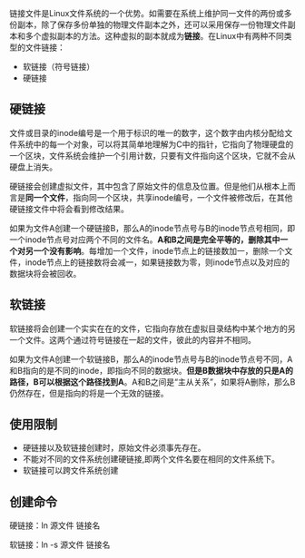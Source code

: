 链接文件是Linux文件系统的一个优势。如需要在系统上维护同一文件的两份或多份副本，除了保存多份单独的物理文件副本之外，还可以采用保存一份物理文件副本和多个虚拟副本的方法。这种虚拟的副本就成为**链接**。在Linux中有两种不同类型的文件链接：

+ 软链接（符号链接）
+ 硬链接

## 硬链接

文件或目录的inode编号是一个用于标识的唯一的数字，这个数字由内核分配给文件系统中的每一个对象，可以将其简单地理解为C中的指针，它指向了物理硬盘的一个区块，文件系统会维护一个引用计数，只要有文件指向这个区块，它就不会从硬盘上消失。

硬链接会创建虚拟文件，其中包含了原始文件的信息及位置。但是他们从根本上而言是**同一个文件**，指向同一个区块，共享inode编号，一个文件被修改后，在其他硬链接文件中将会看到修改结果。

如果为文件A创建一个硬链接B，那么A的inode节点号与B的inode节点号相同，即一个inode节点号对应两个不同的文件名。**A和B之间是完全平等的，删除其中一个对另一个没有影响**。每增加一个文件，inode节点上的链接数加一，删除一个文件，inode节点上的链接数将会减一，如果链接数为零，则inode节点以及对应的数据块将会被回收。

## 软链接

软链接将会创建一个实实在在的文件，它指向存放在虚拟目录结构中某个地方的另一个文件。这两个通过符号链接在一起的文件，彼此的内容并不相同。

如果为文件A创建一个软链接B，那么A的inode节点号与B的inode节点号不同，A和B指向的是不同的inode，即指向不同的数据块。**但是B数据块中存放的只是A的路径，B可以根据这个路径找到A**。A和B之间是“主从关系”，如果将A删除，那么B仍然存在，但是指向的将是一个无效的链接。

## 使用限制

+ 硬链接以及软链接创建时，原始文件必须事先存在。
+ 不能对不同的文件系统创建硬链接,即两个文件名要在相同的文件系统下。
+ 软链接可以跨文件系统创建

## 创建命令

硬链接：ln 源文件 链接名

软链接：ln -s 源文件 链接名

